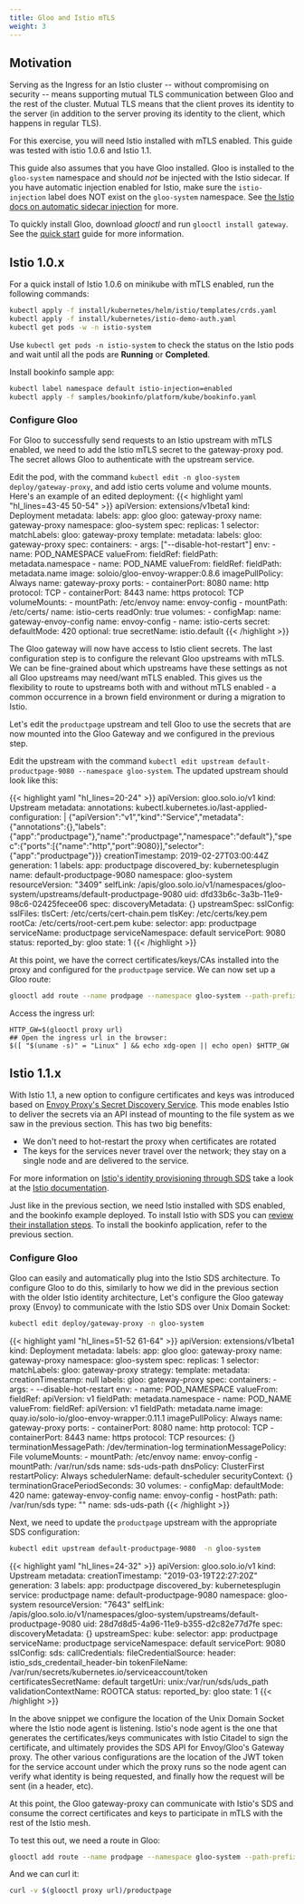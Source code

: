 ```yaml
---
title: Gloo and Istio mTLS
weight: 3
---
```


## Motivation

Serving as the Ingress for an Istio cluster -- without compromising on security -- means supporting 
mutual TLS communication between Gloo and the rest of the cluster. Mutual TLS means that the client 
proves its identity to the server (in addition to the server proving its identity to the client, which happens in regular TLS).


For this exercise, you will need Istio installed with mTLS enabled. This guide was tested with istio 1.0.6 and Istio 1.1. 

This guide also assumes that you have Gloo installed. Gloo is installed to the `gloo-system` namespace
and should *not* be injected with the Istio sidecar. If you have automatic injection enabled for Istio, make sure the `istio-injection` label does NOT exist on the `gloo-system` namespace. See [the Istio docs on automatic sidecar injection](https://istio.io/docs/setup/kubernetes/additional-setup/sidecar-injection/#automatic-sidecar-injection) for more. 

To quickly install Gloo, download *glooctl* and run `glooctl install gateway`. See the 
[quick start](../../../installation/gateway/kubernetes/) guide for more information.

## Istio 1.0.x
For a quick install of Istio 1.0.6 on minikube with mTLS enabled, run the following commands:
```bash
kubectl apply -f install/kubernetes/helm/istio/templates/crds.yaml
kubectl apply -f install/kubernetes/istio-demo-auth.yaml
kubectl get pods -w -n istio-system
```

Use `kubectl get pods -n istio-system` to check the status on the Istio pods and wait until all the 
pods are **Running** or **Completed**.

Install bookinfo sample app:

```bash
kubectl label namespace default istio-injection=enabled
kubectl apply -f samples/bookinfo/platform/kube/bookinfo.yaml
```

### Configure Gloo
For Gloo to successfully send requests to an Istio upstream with mTLS enabled, we need to add
the Istio mTLS secret to the gateway-proxy pod. The secret allows Gloo to authenticate with the 
upstream service.

Edit the pod, with the command `kubectl edit -n gloo-system deploy/gateway-proxy`, 
and add istio certs volume and volume mounts. Here's an example of an edited deployment:
{{< highlight yaml "hl_lines=43-45 50-54" >}}
apiVersion: extensions/v1beta1
kind: Deployment
metadata:
  labels:
    app: gloo
    gloo: gateway-proxy
  name: gateway-proxy
  namespace: gloo-system
spec:
  replicas: 1
  selector:
    matchLabels:
      gloo: gateway-proxy
  template:
    metadata:
      labels:
        gloo: gateway-proxy
    spec:
      containers:
      - args: ["--disable-hot-restart"]
        env:
        - name: POD_NAMESPACE
          valueFrom:
            fieldRef:
              fieldPath: metadata.namespace
        - name: POD_NAME
          valueFrom:
            fieldRef:
              fieldPath: metadata.name
        image: soloio/gloo-envoy-wrapper:0.8.6
        imagePullPolicy: Always
        name: gateway-proxy
        ports:
        - containerPort: 8080
          name: http
          protocol: TCP
        - containerPort: 8443
          name: https
          protocol: TCP
        volumeMounts:
        - mountPath: /etc/envoy
          name: envoy-config
        - mountPath: /etc/certs/
          name: istio-certs
          readOnly: true
      volumes:
      - configMap:
          name: gateway-envoy-config
        name: envoy-config
      - name: istio-certs
        secret:
          defaultMode: 420
          optional: true
          secretName: istio.default
{{< /highlight >}}

The Gloo gateway will now have access to Istio client secrets. The last configuration step is to 
configure the relevant Gloo upstreams with mTLS. We can be fine-grained about which upstreams have these settings as not all Gloo upstreams may need/want mTLS enabled. This gives us the flexibility to route to upstreams
both with and without mTLS enabled - a common occurrence in a brown field environment or during a migration to Istio.

Let's edit the `productpage` upstream and tell Gloo to use the secrets that are now mounted into the Gloo Gateway and we configured in the previous step.

Edit the upstream with the command `kubectl edit upstream default-productpage-9080 --namespace gloo-system`. The updated upstream should look like this:

{{< highlight yaml "hl_lines=20-24" >}}
apiVersion: gloo.solo.io/v1
kind: Upstream
metadata:
  annotations:
    kubectl.kubernetes.io/last-applied-configuration: |
      {"apiVersion":"v1","kind":"Service","metadata":{"annotations":{},"labels":{"app":"productpage"},"name":"productpage","namespace":"default"},"spec":{"ports":[{"name":"http","port":9080}],"selector":{"app":"productpage"}}}
  creationTimestamp: 2019-02-27T03:00:44Z
  generation: 1
  labels:
    app: productpage
    discovered_by: kubernetesplugin
  name: default-productpage-9080
  namespace: gloo-system
  resourceVersion: "3409"
  selfLink: /apis/gloo.solo.io/v1/namespaces/gloo-system/upstreams/default-productpage-9080
  uid: dfd33b6c-3a3b-11e9-98c6-02425fecee06
spec:
  discoveryMetadata: {}
  upstreamSpec:
    sslConfig:
      sslFiles:
        tlsCert: /etc/certs/cert-chain.pem
        tlsKey: /etc/certs/key.pem
        rootCa: /etc/certs/root-cert.pem
    kube:
      selector:
        app: productpage
      serviceName: productpage
      serviceNamespace: default
      servicePort: 9080
status:
  reported_by: gloo
  state: 1
{{< /highlight >}}

At this point, we have the correct certificates/keys/CAs installed into the proxy and configured for the `productpage` service. We can now set up a Gloo route:

```bash
glooctl add route --name prodpage --namespace gloo-system --path-prefix / --dest-name default-productpage-9080 --dest-namespace gloo-system
```

Access the ingress url:
```
HTTP_GW=$(glooctl proxy url)
## Open the ingress url in the browser:
$([ "$(uname -s)" = "Linux" ] && echo xdg-open || echo open) $HTTP_GW
```

## Istio 1.1.x

With Istio 1.1, a new option to configure certificates and keys was introduced based on [Envoy Proxy's Secret Discovery Service](https://www.envoyproxy.io/docs/envoy/latest/configuration/secret). This mode enables Istio to deliver the secrets via an API instead of mounting to the file system as we saw in the previous section. This has two big benefits:

* We don't need to hot-restart the proxy when certificates are rotated
* The keys for the services never travel over the network; they stay on a single node and are delivered to the service. 

For more information on [Istio's identity provisioning through SDS](https://istio.io/docs/tasks/security/auth-sds/) take a look at the [Istio documentation](https://istio.io/docs/tasks/security/auth-sds/).

Just like in the previous section, we need Istio installed with SDS enabled, and the bookinfo example deployed. To install Istio with SDS you can [review their installation steps](https://istio.io/docs/tasks/security/auth-sds/). To install the bookinfo application, refer to the previous section.

### Configure Gloo

Gloo can easily and automatically plug into the Istio SDS architecture. To configure Gloo to do this, similarly to how we did in the previous section with the older Istio identity architecture, Let's configure the Gloo gateway proxy (Envoy) to communicate with the Istio SDS over Unix Domain Socket: 

```bash
kubectl edit deploy/gateway-proxy -n gloo-system
```
{{< highlight yaml "hl_lines=51-52 61-64" >}}
apiVersion: extensions/v1beta1
kind: Deployment
metadata:
  labels:
    app: gloo
    gloo: gateway-proxy
  name: gateway-proxy
  namespace: gloo-system
spec:
  replicas: 1
  selector:
    matchLabels:
      gloo: gateway-proxy
  strategy:
  template:
    metadata:
      creationTimestamp: null
      labels:
        gloo: gateway-proxy
    spec:
      containers:
      - args:
        - --disable-hot-restart
        env:
        - name: POD_NAMESPACE
          valueFrom:
            fieldRef:
              apiVersion: v1
              fieldPath: metadata.namespace
        - name: POD_NAME
          valueFrom:
            fieldRef:
              apiVersion: v1
              fieldPath: metadata.name
        image: quay.io/solo-io/gloo-envoy-wrapper:0.11.1
        imagePullPolicy: Always
        name: gateway-proxy
        ports:
        - containerPort: 8080
          name: http
          protocol: TCP
        - containerPort: 8443
          name: https
          protocol: TCP
        resources: {}
        terminationMessagePath: /dev/termination-log
        terminationMessagePolicy: File
        volumeMounts:
        - mountPath: /etc/envoy
          name: envoy-config
        - mountPath: /var/run/sds
          name: sds-uds-path
      dnsPolicy: ClusterFirst
      restartPolicy: Always
      schedulerName: default-scheduler
      securityContext: {}
      terminationGracePeriodSeconds: 30
      volumes:
      - configMap:
          defaultMode: 420
          name: gateway-envoy-config
        name: envoy-config
      - hostPath:
          path: /var/run/sds
          type: ""
        name: sds-uds-path
{{< /highlight >}}

Next, we need to update the `productpage` upstream with the appropriate SDS configuration:

```bash
kubectl edit upstream default-productpage-9080  -n gloo-system
```

{{< highlight yaml "hl_lines=24-32" >}}
apiVersion: gloo.solo.io/v1
kind: Upstream
metadata:
  creationTimestamp: "2019-03-19T22:27:20Z"
  generation: 3
  labels:
    app: productpage
    discovered_by: kubernetesplugin
    service: productpage
  name: default-productpage-9080
  namespace: gloo-system
  resourceVersion: "7643"
  selfLink: /apis/gloo.solo.io/v1/namespaces/gloo-system/upstreams/default-productpage-9080
  uid: 28d7d8d5-4a96-11e9-b355-d2c82e77d7fe
spec:
  discoveryMetadata: {}
  upstreamSpec:
    kube:
      selector:
        app: productpage
      serviceName: productpage
      serviceNamespace: default
      servicePort: 9080
    sslConfig:
      sds:
        callCredentials:
          fileCredentialSource:
            header: istio_sds_credentail_header-bin
            tokenFileName: /var/run/secrets/kubernetes.io/serviceaccount/token
        certificatesSecretName: default
        targetUri: unix:/var/run/sds/uds_path
        validationContextName: ROOTCA
status:
  reported_by: gloo
  state: 1
{{< /highlight >}}  

In the above snippet we configure the location of the Unix Domain Socket where the Istio node agent is listening. Istio's node agent is the one that generates the certificates/keys communicates with Istio Citadel to sign the certificate, and ultimately provides the SDS API for Envoy/Gloo's Gateway proxy. The other various configurations are the location of the JWT token for the service account under which the proxy runs so the node agent can verify what identity is being requested, and finally how the request will be sent (in a header, etc). 


At this point, the Gloo gateway-proxy can communicate with Istio's SDS and consume the correct certificates and keys to participate in mTLS with the rest of the Istio mesh. 

To test this out, we need a route in Gloo:

```bash
glooctl add route --name prodpage --namespace gloo-system --path-prefix / --dest-name default-productpage-9080 --dest-namespace gloo-system
```

And we can curl it:

```bash
curl -v $(glooctl proxy url)/productpage
```



